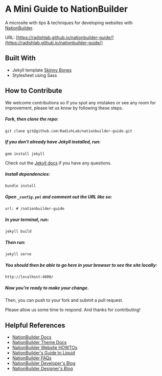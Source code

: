 # A Mini Guide to NationBuilder

A microsite with tips & techniques for developing websites with [NationBuilder](http://nationbuilder.com/).

URL: [https://radishlab.github.io/nationbuilder-guide/](https://radishlab.github.io/nationbuilder-guide/)

## Built With

* Jekyll template [Skinny Bones](http://mmistakes.github.io/skinny-bones-jekyll/)
* Stylesheet using Sass

## How to Contribute

We welcome contributions so if you spot any mistakes or see any room for improvement, please let us know by following these steps.

##### Fork, then clone the repo:
```
git clone git@github.com:RadishLab/nationbuilder-guide.git
```

##### If you don't already have Jekyll installed, run:
```
gem install jekyll
```

Check out the [Jekyll docs](https://jekyllrb.com/docs/home/) if you have any questions.

##### Install dependencies:
```
bundle install
```

##### Open `_config.yml` and comment out the URL like so:
```
url: # /nationbuilder-guide
```

##### In your terminal, run:
```
jekyll build
```

##### Then run:
```
jekyll serve
```

##### You should then be able to go here in your browser to see the site locally:
```
http://localhost:4000/
```

##### Now you're ready to make your change.

Then, you can push to your fork and submit a pull request.

Please allow us some time to respond. And thanks for contributing!

## Helpful References
* [NationBuilder Docs](http://nationbuilder.com/docs)
* [NationBuilder Theme Docs](http://nationbuilder.com/theme_documentation)
* [NationBuilder Website HOWTOs](http://nationbuilder.com/ht_website)
* [NationBuilder's Guide to Liquid](http://nationbuilder.com/liquid_basics)
* [NationBuilder FAQs](http://nationbuilder.com/questions)
* [NationBuilder Developer's Blog](http://nationbuilder.com/developers)
* [NationBuilder Designer's Blog](http://nationbuilder.com/designers)
